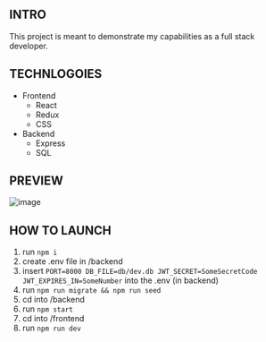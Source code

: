 ## INTRO

This project is meant to demonstrate my capabilities as a full stack developer.

## TECHNLOGOIES

- Frontend
  - React
  - Redux
  - CSS
- Backend
  - Express
  - SQL

## PREVIEW
![image](https://github.com/user-attachments/assets/7960efa2-bed0-465d-9aea-d78e34fa24e4)

## HOW TO LAUNCH
1. run ```npm i```
2. create .env file in /backend
3. insert ```PORT=8000
DB_FILE=db/dev.db
JWT_SECRET=SomeSecretCode
JWT_EXPIRES_IN=SomeNumber``` into the .env (in backend)
4. run ```npm run migrate && npm run seed```
5. cd into /backend
6. run ```npm start```
7. cd into /frontend
8. run ```npm run dev```
   
